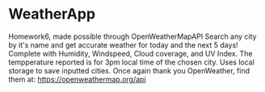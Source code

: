 # WeatherApp
Homework6, made possible through OpenWeatherMapAPI
Search any city by it's name and get accurate weather for today and the next 5 days!
Complete with Humidity, Windspeed, Cloud coverage, and UV Index.
The tempperature reported is for 3pm local time of the chosen city.
Uses local storage to save inputted cities.
Once again thank you OpenWeather, find them at: https://openweathermap.org/api
